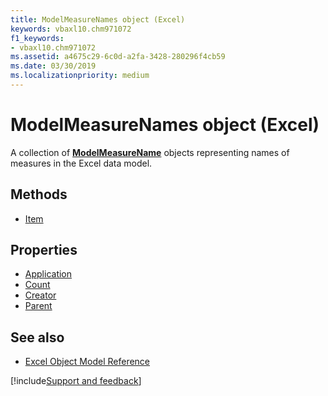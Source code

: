 ```yaml
---
title: ModelMeasureNames object (Excel)
keywords: vbaxl10.chm971072
f1_keywords:
- vbaxl10.chm971072
ms.assetid: a4675c29-6c0d-a2fa-3428-280296f4cb59
ms.date: 03/30/2019
ms.localizationpriority: medium
---
```



# ModelMeasureNames object (Excel)

A collection of **[ModelMeasureName](Excel.modelmeasurename.md)** objects representing names of measures in the Excel data model.

## Methods

- [Item](Excel.modelmeasurenames.item.md)

## Properties

- [Application](Excel.modelmeasurenames.application.md)
- [Count](Excel.modelmeasurenames.count.md)
- [Creator](Excel.modelmeasurenames.creator.md)
- [Parent](Excel.modelmeasurenames.parent.md)

## See also

- [Excel Object Model Reference](overview/Excel/object-model.md)

[!include[Support and feedback](~/includes/feedback-boilerplate.md)]
